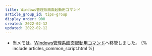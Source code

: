 ```yaml
---
title: Windows管理系画面起動用コマンド
article_group_id: tips-group
display_order: 900
created: 2022-02-12
updated: 2022-02-12
---
```

- 当メモは、[Windows管理系画面起動用コマンド](https://thinktwice.tech/it/windows/commands_for_starting_windows_management_system_screens/)へ移管しました。
{% include articles_common_script.html %}
